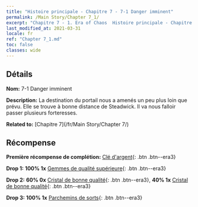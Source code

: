 ```yaml
---
title: "Histoire principale - Chapitre 7 - 7-1 Danger imminent"
permalink: /Main Story/Chapter 7_1/
excerpt: "Chapitre 7 - 1. Era of Chaos  Histoire principale - Chapitre 7_1. 7-1 Danger imminent"
last_modified_at: 2021-03-31
locale: fr
ref: "Chapter 7_1.md"
toc: false
classes: wide
---
```


## Détails

 **Nom:** 7-1 Danger imminent

 **Description:** La destination du portail nous a amenés un peu plus loin que prévu. Elle se trouve à bonne distance de Steadwick. Il va nous falloir passer plusieurs forteresses.

 **Related to:** [Chapitre 7](/fr/Main Story/Chapter 7/)

## Récompense

 **Première récompense de complétion:** [Clé d'argent](/fr/Items/con_693/){: .btn .btn--era3}

 **Drop 1:** **100% 1x** [Gemmes de qualité supérieure](/fr/Items/mat_23/){: .btn .btn--era3}

 **Drop 2:** **60% 0x** [Cristal de bonne qualité](/fr/Items/mat_17/){: .btn .btn--era3}, **40% 1x** [Cristal de bonne qualité](/fr/Items/mat_17/){: .btn .btn--era3}

 **Drop 3:** **100% 1x** [Parchemins de sorts](/fr/Items/con_694/){: .btn .btn--era3}

